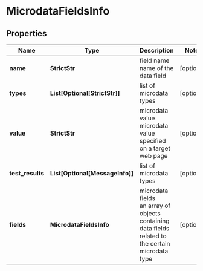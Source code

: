# MicrodataFieldsInfo


## Properties

| Name | Type | Description | Notes |
|------------ | ------------- | ------------- | -------------|
**name** | **StrictStr** | field name<br>name of the data field |[optional]|
**types** | **List[Optional[StrictStr]]** | list of microdata types |[optional]|
**value** | **StrictStr** | microdata value<br>microdata value specified on a target web page |[optional]|
**test_results** | **List[Optional[MessageInfo]]** | list of microdata types |[optional]|
**fields** | **MicrodataFieldsInfo** | microdata fields<br>an array of objects containing data fields related to the certain microdata type |[optional]|